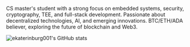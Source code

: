 <!--## Hi there 👋-->
CS master's student with a strong focus on embedded systems, security, cryptography, TEE, and full-stack development. Passionate about decentralized technologies, AI, and emerging innovations. BTC/ETH/ADA believer, exploring the future of blockchain and Web3.

![ekaterinburg001's GitHub stats](https://github-readme-stats.vercel.app/api?username=ekaterinburg001&show_icons=true&theme=dark)

<!--
**ekaterinburg001/ekaterinburg001** is a ✨ _special_ ✨ repository because its `README.md` (this file) appears on your GitHub profile.

Here are some ideas to get you started:

- 🔭 I’m currently working on ...
- 🌱 I’m currently learning ...
- 👯 I’m looking to collaborate on ...
- 🤔 I’m looking for help with ...
- 💬 Ask me about ...
- 📫 How to reach me: ...
- 😄 Pronouns: ...
- ⚡ Fun fact: ...
-->
